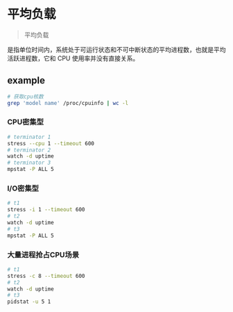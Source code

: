 # 平均负载

> 平均负载

是指单位时间内，系统处于可运行状态和不可中断状态的平均进程数，也就是平均活跃进程数，它和 CPU 使用率并没有直接关系。

## example

```sh
# 获取cpu核数
grep 'model name' /proc/cpuinfo | wc -l
```

### CPU密集型

```sh
# terminator 1
stress --cpu 1 --timeout 600
# terminator 2
watch -d uptime
# terminator 3
mpstat -P ALL 5
```

### I/O密集型

```sh
# t1
stress -i 1 --timeout 600
# t2
watch -d uptime
# t3
mpstat -P ALL 5
```

### 大量进程抢占CPU场景

```sh
# t1
stress -c 8 --timeout 600
# t2
watch -d uptime
# t3
pidstat -u 5 1
```